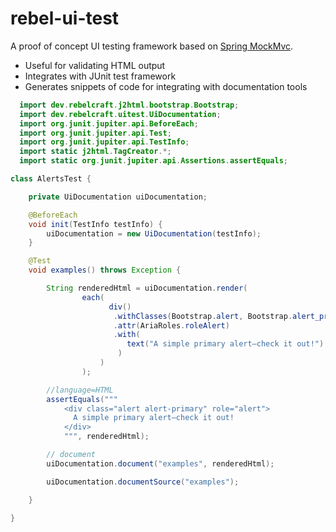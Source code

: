 # rebel-ui-test

A proof of concept UI testing framework based on [Spring MockMvc](https://docs.spring.io/spring-framework/reference/testing/mockmvc/overview.html).

* Useful for validating HTML output
* Integrates with JUnit test framework
* Generates snippets of code for integrating with documentation tools

```java
  import dev.rebelcraft.j2html.bootstrap.Bootstrap;
  import dev.rebelcraft.uitest.UiDocumentation;
  import org.junit.jupiter.api.BeforeEach;
  import org.junit.jupiter.api.Test;
  import org.junit.jupiter.api.TestInfo;
  import static j2html.TagCreator.*;
  import static org.junit.jupiter.api.Assertions.assertEquals;

class AlertsTest {

    private UiDocumentation uiDocumentation;

    @BeforeEach
    void init(TestInfo testInfo) {
        uiDocumentation = new UiDocumentation(testInfo);
    }

    @Test
    void examples() throws Exception {

        String renderedHtml = uiDocumentation.render(
                each(
                      div()
                       .withClasses(Bootstrap.alert, Bootstrap.alert_primary)
                       .attr(AriaRoles.roleAlert)
                       .with(
                          text("A simple primary alert—check it out!")
                        )
                    )
                );

        //language=HTML
        assertEquals("""
            <div class="alert alert-primary" role="alert">
              A simple primary alert—check it out!
            </div>
            """, renderedHtml);

        // document
        uiDocumentation.document("examples", renderedHtml);

        uiDocumentation.documentSource("examples");

    }

}

```